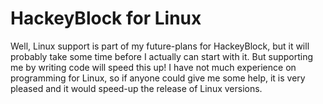 # HackeyBlock for Linux
Well, Linux support is part of my future-plans for HackeyBlock, but it will probably take some time before I actually can start with it. But supporting me by writing code will speed this up! I have not much experience on programming for Linux, so if anyone could give me some help, it is very pleased and it would speed-up the release of Linux versions.